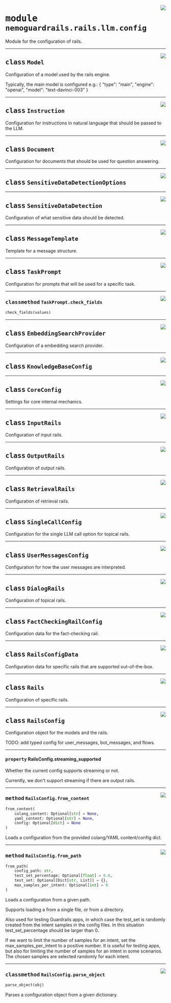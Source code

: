 <!-- markdownlint-disable -->

<a href="../../nemoguardrails/rails/llm/config.py#L0"><img align="right" style="float:right;" src="https://img.shields.io/badge/-source-cccccc?style=flat-square" /></a>

# <kbd>module</kbd> `nemoguardrails.rails.llm.config`
Module for the configuration of rails.



---

<a href="../../nemoguardrails/rails/llm/config.py#L33"><img align="right" style="float:right;" src="https://img.shields.io/badge/-source-cccccc?style=flat-square" /></a>

## <kbd>class</kbd> `Model`
Configuration of a model used by the rails engine.

Typically, the main model is configured e.g.: {  "type": "main",  "engine": "openai",  "model": "text-davinci-003" }





---

<a href="../../nemoguardrails/rails/llm/config.py#L53"><img align="right" style="float:right;" src="https://img.shields.io/badge/-source-cccccc?style=flat-square" /></a>

## <kbd>class</kbd> `Instruction`
Configuration for instructions in natural language that should be passed to the LLM.





---

<a href="../../nemoguardrails/rails/llm/config.py#L60"><img align="right" style="float:right;" src="https://img.shields.io/badge/-source-cccccc?style=flat-square" /></a>

## <kbd>class</kbd> `Document`
Configuration for documents that should be used for question answering.





---

<a href="../../nemoguardrails/rails/llm/config.py#L67"><img align="right" style="float:right;" src="https://img.shields.io/badge/-source-cccccc?style=flat-square" /></a>

## <kbd>class</kbd> `SensitiveDataDetectionOptions`








---

<a href="../../nemoguardrails/rails/llm/config.py#L81"><img align="right" style="float:right;" src="https://img.shields.io/badge/-source-cccccc?style=flat-square" /></a>

## <kbd>class</kbd> `SensitiveDataDetection`
Configuration of what sensitive data should be detected.





---

<a href="../../nemoguardrails/rails/llm/config.py#L103"><img align="right" style="float:right;" src="https://img.shields.io/badge/-source-cccccc?style=flat-square" /></a>

## <kbd>class</kbd> `MessageTemplate`
Template for a message structure.





---

<a href="../../nemoguardrails/rails/llm/config.py#L112"><img align="right" style="float:right;" src="https://img.shields.io/badge/-source-cccccc?style=flat-square" /></a>

## <kbd>class</kbd> `TaskPrompt`
Configuration for prompts that will be used for a specific task.




---

<a href="../../nemoguardrails/rails/llm/config.py#L141"><img align="right" style="float:right;" src="https://img.shields.io/badge/-source-cccccc?style=flat-square" /></a>

### <kbd>classmethod</kbd> `TaskPrompt.check_fields`

```python
check_fields(values)
```






---

<a href="../../nemoguardrails/rails/llm/config.py#L154"><img align="right" style="float:right;" src="https://img.shields.io/badge/-source-cccccc?style=flat-square" /></a>

## <kbd>class</kbd> `EmbeddingSearchProvider`
Configuration of a embedding search provider.





---

<a href="../../nemoguardrails/rails/llm/config.py#L164"><img align="right" style="float:right;" src="https://img.shields.io/badge/-source-cccccc?style=flat-square" /></a>

## <kbd>class</kbd> `KnowledgeBaseConfig`








---

<a href="../../nemoguardrails/rails/llm/config.py#L175"><img align="right" style="float:right;" src="https://img.shields.io/badge/-source-cccccc?style=flat-square" /></a>

## <kbd>class</kbd> `CoreConfig`
Settings for core internal mechanics.





---

<a href="../../nemoguardrails/rails/llm/config.py#L184"><img align="right" style="float:right;" src="https://img.shields.io/badge/-source-cccccc?style=flat-square" /></a>

## <kbd>class</kbd> `InputRails`
Configuration of input rails.





---

<a href="../../nemoguardrails/rails/llm/config.py#L193"><img align="right" style="float:right;" src="https://img.shields.io/badge/-source-cccccc?style=flat-square" /></a>

## <kbd>class</kbd> `OutputRails`
Configuration of output rails.





---

<a href="../../nemoguardrails/rails/llm/config.py#L202"><img align="right" style="float:right;" src="https://img.shields.io/badge/-source-cccccc?style=flat-square" /></a>

## <kbd>class</kbd> `RetrievalRails`
Configuration of retrieval rails.





---

<a href="../../nemoguardrails/rails/llm/config.py#L211"><img align="right" style="float:right;" src="https://img.shields.io/badge/-source-cccccc?style=flat-square" /></a>

## <kbd>class</kbd> `SingleCallConfig`
Configuration for the single LLM call option for topical rails.





---

<a href="../../nemoguardrails/rails/llm/config.py#L221"><img align="right" style="float:right;" src="https://img.shields.io/badge/-source-cccccc?style=flat-square" /></a>

## <kbd>class</kbd> `UserMessagesConfig`
Configuration for how the user messages are interpreted.





---

<a href="../../nemoguardrails/rails/llm/config.py#L230"><img align="right" style="float:right;" src="https://img.shields.io/badge/-source-cccccc?style=flat-square" /></a>

## <kbd>class</kbd> `DialogRails`
Configuration of topical rails.





---

<a href="../../nemoguardrails/rails/llm/config.py#L243"><img align="right" style="float:right;" src="https://img.shields.io/badge/-source-cccccc?style=flat-square" /></a>

## <kbd>class</kbd> `FactCheckingRailConfig`
Configuration data for the fact-checking rail.





---

<a href="../../nemoguardrails/rails/llm/config.py#L257"><img align="right" style="float:right;" src="https://img.shields.io/badge/-source-cccccc?style=flat-square" /></a>

## <kbd>class</kbd> `RailsConfigData`
Configuration data for specific rails that are supported out-of-the-box.





---

<a href="../../nemoguardrails/rails/llm/config.py#L271"><img align="right" style="float:right;" src="https://img.shields.io/badge/-source-cccccc?style=flat-square" /></a>

## <kbd>class</kbd> `Rails`
Configuration of specific rails.





---

<a href="../../nemoguardrails/rails/llm/config.py#L361"><img align="right" style="float:right;" src="https://img.shields.io/badge/-source-cccccc?style=flat-square" /></a>

## <kbd>class</kbd> `RailsConfig`
Configuration object for the models and the rails.

TODO: add typed config for user_messages, bot_messages, and flows.


---

#### <kbd>property</kbd> RailsConfig.streaming_supported

Whether the current config supports streaming or not.

Currently, we don't support streaming if there are output rails.



---

<a href="../../nemoguardrails/rails/llm/config.py#L550"><img align="right" style="float:right;" src="https://img.shields.io/badge/-source-cccccc?style=flat-square" /></a>

### <kbd>method</kbd> `RailsConfig.from_content`

```python
from_content(
    colang_content: Optional[str] = None,
    yaml_content: Optional[str] = None,
    config: Optional[dict] = None
)
```

Loads a configuration from the provided colang/YAML content/config dict.

---

<a href="../../nemoguardrails/rails/llm/config.py#L459"><img align="right" style="float:right;" src="https://img.shields.io/badge/-source-cccccc?style=flat-square" /></a>

### <kbd>method</kbd> `RailsConfig.from_path`

```python
from_path(
    config_path: str,
    test_set_percentage: Optional[float] = 0.0,
    test_set: Optional[Dict[str, List]] = {},
    max_samples_per_intent: Optional[int] = 0
)
```

Loads a configuration from a given path.

Supports loading a from a single file, or from a directory.

Also used for testing Guardrails apps, in which case the test_set is randomly created from the intent samples in the config files. In this situation test_set_percentage should be larger than 0.

If we want to limit the number of samples for an intent, set the max_samples_per_intent to a positive number. It is useful for testing apps, but also for limiting the number of samples for an intent in some scenarios. The chosen samples are selected randomly for each intent.

---

<a href="../../nemoguardrails/rails/llm/config.py#L576"><img align="right" style="float:right;" src="https://img.shields.io/badge/-source-cccccc?style=flat-square" /></a>

### <kbd>classmethod</kbd> `RailsConfig.parse_object`

```python
parse_object(obj)
```

Parses a configuration object from a given dictionary.
